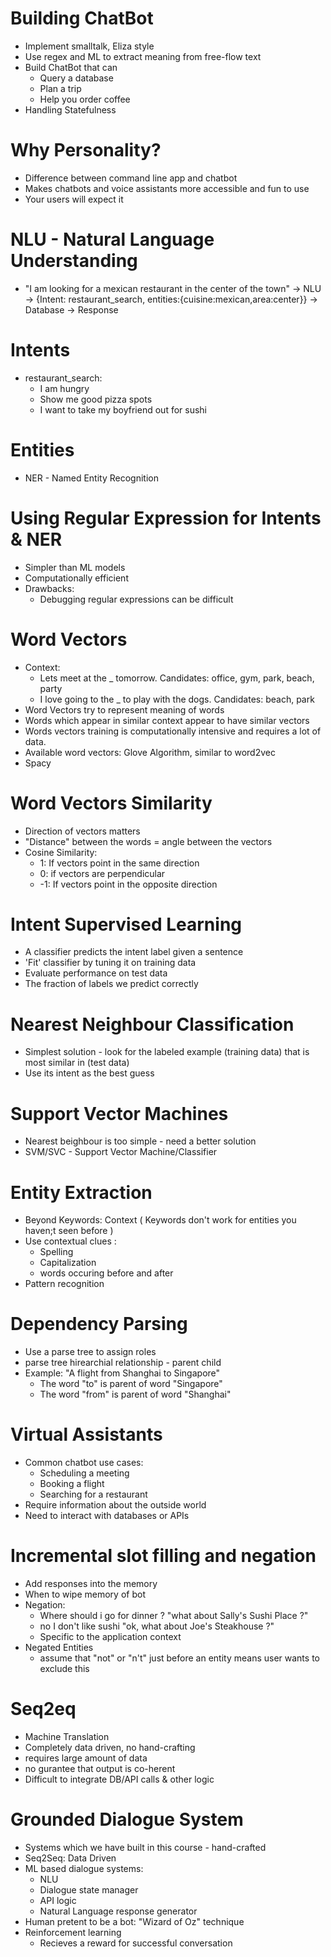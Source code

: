 # Building ChatBot

  - Implement smalltalk, Eliza style
  - Use regex and ML to extract meaning from free-flow text
  - Build ChatBot that can
    - Query a database
    - Plan a trip
    - Help you order coffee
  - Handling Statefulness

# Why Personality?

  - Difference between command line app and chatbot
  - Makes chatbots and voice assistants more accessible and fun to use
  - Your users will expect it

# NLU - Natural Language Understanding

  - "I am looking for a mexican restaurant in the center of the town" -> NLU -> {Intent: restaurant_search, entities:{cuisine:mexican,area:center}} -> Database -> Response

# Intents
  - restaurant_search:
    - I am hungry
    - Show me good pizza spots
    - I want to take my boyfriend out for sushi

# Entities
  - NER - Named Entity Recognition

# Using Regular Expression for Intents & NER
  - Simpler than ML models
  - Computationally efficient
  - Drawbacks:
    - Debugging regular expressions can be difficult

# Word Vectors
  - Context: 
    - Lets meet at the _ tomorrow. Candidates: office, gym, park, beach, party
    - I love going to the _ to play with the dogs. Candidates: beach, park
  - Word Vectors try to represent meaning of words
  - Words which appear in similar context appear to have similar vectors
  - Words vectors training is computationally intensive and requires a lot of data.
  - Available word vectors: Glove Algorithm, similar to word2vec
  - Spacy

# Word Vectors Similarity
  - Direction of vectors matters
  - "Distance" between the words = angle between the vectors
  - Cosine Similarity:
    - 1: If vectors point in the same direction
    - 0: if vectors are perpendicular
    - -1: If vectors point in the opposite direction
    
# Intent Supervised Learning
  - A classifier predicts the intent label given a sentence
  - 'Fit' classifier by tuning it on training data
  - Evaluate performance on test data
  - The fraction of labels we predict correctly
  
# Nearest Neighbour Classification
  - Simplest solution - look for the labeled example (training data) that is most similar in (test data)
  - Use its intent as the best guess
  
# Support Vector Machines
  - Nearest beighbour is too simple - need a better solution
  - SVM/SVC - Support Vector Machine/Classifier
  
# Entity Extraction
  - Beyond Keywords: Context ( Keywords don't work for entities you haven;t seen before )
  - Use contextual clues :
    - Spelling
    - Capitalization
    - words occuring before and after
  - Pattern recognition
  
# Dependency Parsing
  - Use a parse tree to assign roles
  - parse tree hirearchial relationship - parent child
  - Example: "A flight from Shanghai to Singapore"
    - The word "to" is parent of word "Singapore"
    - The word "from" is parent of word "Shanghai"
    
# Virtual Assistants
  - Common chatbot use cases:
    - Scheduling a meeting
    - Booking a flight
    - Searching for a restaurant
  - Require information about the outside world
  - Need to interact with databases or APIs

# Incremental slot filling and negation
  - Add responses into the memory
  - When to wipe memory of bot
  - Negation:
    - Where should i go for dinner ?   "what about Sally's Sushi Place ?"
    - no I don't like sushi            "ok, what about Joe's Steakhouse ?"
    - Specific to the application context
  - Negated Entities
    - assume that "not" or "n't" just before an entity means user wants to exclude this

# Seq2eq
  - Machine Translation
  - Completely data driven, no hand-crafting
  - requires large amount of data
  - no gurantee that output is co-herent
  - Difficult to integrate DB/API calls & other logic
  
# Grounded Dialogue System
  - Systems which we have built in this course - hand-crafted
  - Seq2Seq: Data Driven
  - ML based dialogue systems:
    - NLU
    - Dialogue state manager
    - API logic
    - Natural Language response generator
  - Human pretent to be a bot: "Wizard of Oz" technique
  - Reinforcement learning
    - Recieves a reward for successful conversation
